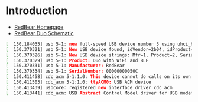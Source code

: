 Introduction
==


- [RedBear Homepage](https://github.com/redbear/)
- [RedBear Duo Schematic](https://github.com/redbear/Duo/tree/master/schematic)

```sh
[  150.184035] usb 5-1: new full-speed USB device number 3 using uhci_hcd
[  150.370321] usb 5-1: New USB device found, idVendor=2b04, idProduct=c058
[  150.370326] usb 5-1: New USB device strings: Mfr=1, Product=2, SerialNumber=3
[  150.370329] usb 5-1: Product: Duo with WiFi and BLE
[  150.370331] usb 5-1: Manufacturer: RedBear
[  150.370334] usb 5-1: SerialNumber: 00000000050C
[  150.411458] cdc_acm 5-1:1.0: This device cannot do calls on its own. It is not a modem.
[  150.411503] cdc_acm 5-1:1.0: ttyACM0: USB ACM device
[  150.413439] usbcore: registered new interface driver cdc_acm
[  150.413441] cdc_acm: USB Abstract Control Model driver for USB modems and ISDN adapters
```

